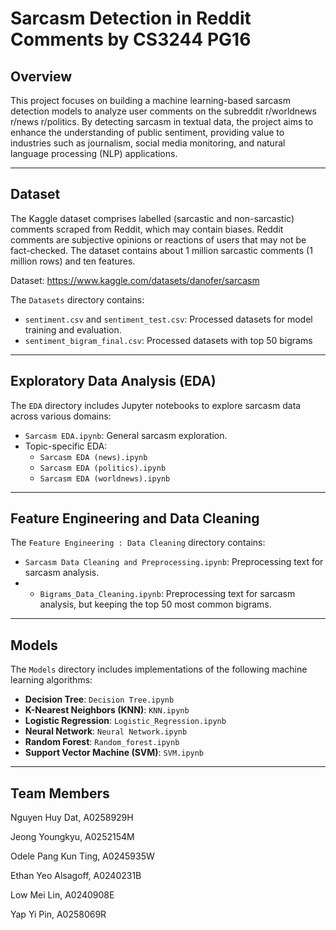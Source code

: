 # Sarcasm Detection in Reddit Comments by CS3244 PG16

## Overview
This project focuses on building a machine learning-based sarcasm detection models to analyze user comments on the subreddit r/worldnews r/news r/politics. By detecting sarcasm in textual data, the project aims to enhance the understanding of public sentiment, providing value to industries such as journalism, social media monitoring, and natural language processing (NLP) applications. 

---

## Dataset
The Kaggle dataset comprises labelled (sarcastic and non-sarcastic) comments scraped from Reddit, which may contain biases. Reddit comments are subjective opinions or reactions of users that may not be fact-checked. The dataset contains about 1 million sarcastic comments (1 million rows) and ten features. 

Dataset: https://www.kaggle.com/datasets/danofer/sarcasm

The `Datasets` directory contains:
- `sentiment.csv` and `sentiment_test.csv`: Processed datasets for model training and evaluation.
- `sentiment_bigram_final.csv`: Processed datasets with top 50 bigrams

---

## Exploratory Data Analysis (EDA)

The `EDA` directory includes Jupyter notebooks to explore sarcasm data across various domains:
- `Sarcasm EDA.ipynb`: General sarcasm exploration.
- Topic-specific EDA: 
  - `Sarcasm EDA (news).ipynb`
  - `Sarcasm EDA (politics).ipynb`
  - `Sarcasm EDA (worldnews).ipynb`

---

## Feature Engineering and Data Cleaning

The `Feature Engineering : Data Cleaning` directory contains:
- `Sarcasm Data Cleaning and Preprocessing.ipynb`: Preprocessing text for sarcasm analysis.
- - `Bigrams_Data_Cleaning.ipynb`: Preprocessing text for sarcasm analysis, but keeping the top 50 most common bigrams.

---

## Models

The `Models` directory includes implementations of the following machine learning algorithms:
- **Decision Tree**: `Decision Tree.ipynb`
- **K-Nearest Neighbors (KNN)**: `KNN.ipynb`
- **Logistic Regression**: `Logistic_Regression.ipynb`
- **Neural Network**: `Neural Network.ipynb`
- **Random Forest**: `Random_forest.ipynb`
- **Support Vector Machine (SVM)**: `SVM.ipynb`

---

## Team Members
Nguyen Huy Dat, A0258929H

Jeong Youngkyu, A0252154M

Odele Pang Kun Ting, A0245935W

Ethan Yeo Alsagoff, A0240231B

Low Mei Lin, A0240908E

Yap Yi Pin, A0258069R


